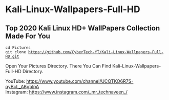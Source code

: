 # Kali-Linux-Wallpapers-Full-HD



<h2>Top 2020 Kali Linux HD+ WallPapers Collection Made For You</h2>

<code>cd Pictures</code><br>
<code>git clone https://github.com/CyberTech-YT/Kali-Linux-Wallpapers-Full-HD.git</code>

Open Your Pictures Directory. There You Can Find Kali-Linux-Wallpapers-Full-HD Directory.

YouTube: https://www.youtube.com/channel/UCQTKO6R7S-qyBcL_AKgblpA <br>
Instagram: https://www.instagram.com/_mr_technaveen_/

